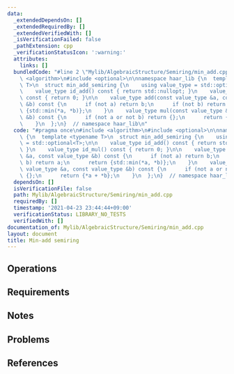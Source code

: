 ```yaml
---
data:
  _extendedDependsOn: []
  _extendedRequiredBy: []
  _extendedVerifiedWith: []
  _isVerificationFailed: false
  _pathExtension: cpp
  _verificationStatusIcon: ':warning:'
  attributes:
    links: []
  bundledCode: "#line 2 \"Mylib/AlgebraicStructure/Semiring/min_add.cpp\"\n#include\
    \ <algorithm>\n#include <optional>\n\nnamespace haar_lib {\n  template <typename\
    \ T>\n  struct min_add_semiring {\n    using value_type = std::optional<T>;\n\n\
    \    value_type id_add() const { return std::nullopt; }\n    value_type id_mul()\
    \ const { return 0; }\n\n    value_type add(const value_type &a, const value_type\
    \ &b) const {\n      if (not a) return b;\n      if (not b) return a;\n      return\
    \ {std::min(*a, *b)};\n    }\n    value_type mul(const value_type &a, const value_type\
    \ &b) const {\n      if (not a or not b) return {};\n      return {*a + *b};\n\
    \    }\n  };\n}  // namespace haar_lib\n"
  code: "#pragma once\n#include <algorithm>\n#include <optional>\n\nnamespace haar_lib\
    \ {\n  template <typename T>\n  struct min_add_semiring {\n    using value_type\
    \ = std::optional<T>;\n\n    value_type id_add() const { return std::nullopt;\
    \ }\n    value_type id_mul() const { return 0; }\n\n    value_type add(const value_type\
    \ &a, const value_type &b) const {\n      if (not a) return b;\n      if (not\
    \ b) return a;\n      return {std::min(*a, *b)};\n    }\n    value_type mul(const\
    \ value_type &a, const value_type &b) const {\n      if (not a or not b) return\
    \ {};\n      return {*a + *b};\n    }\n  };\n}  // namespace haar_lib\n"
  dependsOn: []
  isVerificationFile: false
  path: Mylib/AlgebraicStructure/Semiring/min_add.cpp
  requiredBy: []
  timestamp: '2021-04-23 23:44:44+09:00'
  verificationStatus: LIBRARY_NO_TESTS
  verifiedWith: []
documentation_of: Mylib/AlgebraicStructure/Semiring/min_add.cpp
layout: document
title: Min-add semiring
---
```


## Operations

## Requirements

## Notes

## Problems

## References
